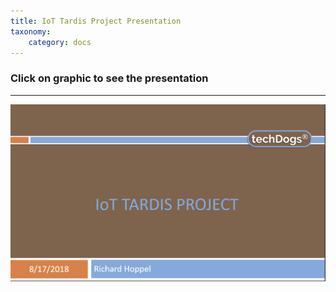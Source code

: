 ```yaml
---
title: IoT Tardis Project Presentation
taxonomy:
    category: docs
---
```

### Click on graphic to see the presentation
---

[![K9-Node Schematic](2018-08-17_02-16-31-iot-present.png)](https://1drv.ms/p/s!AmlRt1Ah7vyImIkNnG3AiufU6QrO1Q)